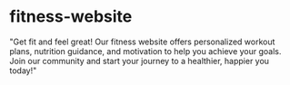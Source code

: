 # fitness-website
"Get fit and feel great! Our fitness website offers personalized workout plans, nutrition guidance, and motivation to help you achieve your goals. Join our community and start your journey to a healthier, happier you today!"
